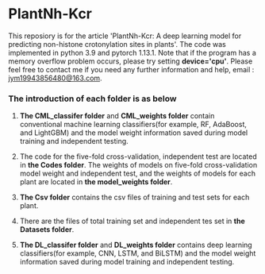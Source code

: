 # PlantNh-Kcr
This reposiory is for the article 'PlantNh-Kcr: A deep learning model for predicting non-histone crotonylation sites in plants'. 
The code was implemented in python 3.9 and pytorch 1.13.1. Note that  if the program has a memory overflow problem occurs, please try setting **device='cpu'**.
Please feel free to contact me if you need any further information and help, email : jym19943856480@163.com.


### The introduction of each folder is as below

1. **The CML_classifer folder** and **CML_weights folder** contain conventional machine learning classifiers(for example, RF, AdaBoost, and LightGBM) and the model weight information saved during model training and independent testing.

2. The code for the five-fold cross-validation, independent test are located in **the Codes folder**. The weights of models on five-fold cross-validation model weight and independent test, and the weights of models for each plant are located in **the model_weights folder**.

3. **The Csv folder** contains the csv files of training and test sets for each plant. 

4. There are the files of total training set and independent tes set in **the Datasets folder**.

5. **The DL_classifer folder** and **DL_weights folder** contains deep learning classifiers(for example, CNN, LSTM, and BiLSTM) and the model weight information saved during model training and independent testing.
